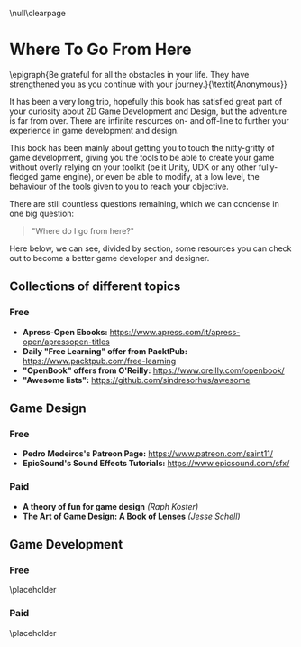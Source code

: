 \null\clearpage

Where To Go From Here
=====================

\epigraph{Be grateful for all the obstacles in your life. They have strengthened you as you continue with your journey.}{\textit{Anonymous}}

It has been a very long trip, hopefully this book has satisfied great part of your curiosity about 2D Game Development and Design, but the adventure is far from over. There are infinite resources on- and off-line to further your experience in game development and design.

This book has been mainly about getting you to touch the nitty-gritty of game development, giving you the tools to be able to create your game without overly relying on your toolkit (be it Unity, UDK or any other fully-fledged game engine), or even be able to modify, at a low level, the behaviour of the tools given to you to reach your objective.

There are still countless questions remaining, which we can condense in one big question:

> "Where do I go from here?"

Here below, we can see, divided by section, some resources you can check out to become a better game developer and designer.

Collections of different topics
--------------------------------

### Free

- **Apress-Open Ebooks:** <https://www.apress.com/it/apress-open/apressopen-titles>
- **Daily "Free Learning" offer from PacktPub:** <https://www.packtpub.com/free-learning>
- **"OpenBook" offers from O'Reilly:** <https://www.oreilly.com/openbook/>
- **"Awesome lists":** <https://github.com/sindresorhus/awesome>

Game Design
-----------

### Free

- **Pedro Medeiros's Patreon Page:** <https://www.patreon.com/saint11/>
- **EpicSound's Sound Effects Tutorials:** <https://www.epicsound.com/sfx/>

### Paid

- **A theory of fun for game design** *(Raph Koster)*
- **The Art of Game Design: A Book of Lenses** *(Jesse Schell)*

Game Development
----------------

### Free

\placeholder

### Paid

\placeholder
